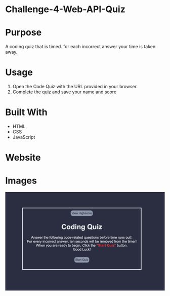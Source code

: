 # Challenge-4-Web-API-Quiz

# Purpose
A coding quiz that is timed. for each incorrect answer your time is taken away.

# Usage
1. Open the Code Quiz with the URL provided in your browser.
2. Complete the quiz and save your name and score

# Built With
* HTML
* CSS
* JavaScript

# Website

# Images
<img src='Assets/Images/Screen Shot 2023-01-02 at 6.08.21 PM.png'>